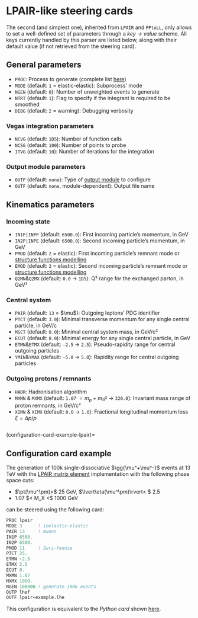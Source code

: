 # LPAIR-like steering cards

The second (and simplest one), inherited from `LPAIR` and `PPtoLL`, only allows to set a well-defined set of parameters through a *key → value* scheme.
All keys currently handled by this parser are listed below, along with their default value (if not retrieved from the steering card).

## General parameters

- `PROC`: Process to generate (complete list [here](/processes.md))
- `MODE` (default: `1` = elastic-elastic): Subprocess’ mode
- `NGEN` (default: `0`): Number of unweighted events to generate
- `NTRT` (default: `1`): Flag to specify if the integrant is required to be smoothed
- `DEBG` (default: `2` = warning): Debugging verbosity

### Vegas integration parameters

- `NCVG` (default: `1D5`): Number of function calls
- `NCSG` (default: `100`): Number of points to probe
- `ITVG` (default: `10`): Number of iterations for the integration

### Output module parameters

- `OUTP` (default: `none`): Type of [output module](/output-formats.md) to configure
- `OUTF` (default: `none`, module-dependent): Output file name

## Kinematics parameters

### Incoming state

- `IN1P|INPP` (default: `6500.0`): First incoming particle’s momentum, in GeV
- `IN2P|INPE` (default: `6500.0`): Second incoming particle’s momentum, in GeV
- `PMOD` (default: `2` = elastic): First incoming particle’s remnant mode or [structure functions modelling](/structure-functions.md)
- `EMOD` (default: `2` = elastic): Second incoming particle’s remnant mode or [structure functions modelling](/structure-functions.md)
- `Q2MN`&`Q2MX` (default: `0.0` → `1D5`): Q² range for the exchanged parton, in GeV²

### Central system

- `PAIR` (default: `13` = \$\\mu\$): Outgoing leptons’ PDG identifier
- `PTCT` (default: `3.0`): Minimal transverse momentum for any single central particle, in  GeV/c
- `MSCT` (default: `0.0`): Minimal central system mass, in GeV/c²
- `ECUT` (default: `0.0`): Minimal energy for any single central particle, in GeV
- `ETMN`&`ETMX` (default: `-2.5` → `2.5`): Pseudo-rapidity range for central outgoing particles
- `YMIN`&`YMAX` (default: `-5.0` → `5.0`): Rapidity range for central outgoing particles

### Outgoing protons / remnants

- `HADR`: Hadronisation algorithm
- `MXMN` & `MXMX` (default: `1.07` $=m_p+m _ {\pi^{0}}$ → `320.0`): Invariant mass range of proton remnants, in GeV/c²
- `XIMN` & `XIMX` (default: `0.0` → `1.0`): Fractional longitudinal momentum loss $\xi = \Delta p/p$
    ```{versionadded} 0.9.2
    ```

(configuration-card-example-lpair)=

## Configuration card example

The generation of 100k single-dissociative \$\\gg{\\mu^+\\mu^-}\$ events at 13 TeV with the [LPAIR matrix element](/processes-lpair.md) implementation with the following phase space cuts:

- $\pt(\mu^\pm)>$ 25 GeV, $\lvert\eta(\mu^\pm)\rvert< $ 2.5
- 1.07 \$\< M_X \<\$ 1000 GeV

can be steered using the following card:

```fortran
PROC lpair
MODE 3      ! inelastic-elastic
PAIR 13     ! muons
IN1P 6500.
IN2P 6500.
PMOD 11     ! Suri-Yennie
PTCT 25.
ETMN -2.5
ETMX 2.5
ECUT 0.
MXMN 1.07
MXMX 1000.
NGEN 100000 ! generate 100k events
OUTP lhef
OUTF lpair-example.lhe
```

This configuration is equivalent to the *Python card* shown [here](/cards-python.md#configuration-card-example-python).
